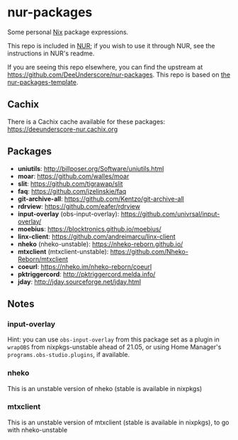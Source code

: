 # nur-packages

Some personal [Nix](https://nixos.org/) package expressions.

This repo is included in [NUR](https://github.com/nix-community/NUR); if you wish to use it through NUR, see the instructions in NUR's readme. 

If you are seeing this repo elsewhere, you can find the upstream at <https://github.com/DeeUnderscore/nur-packages>. This repo is based on [the nur-packages-template](https://github.com/nix-community/nur-packages-template). 

## Cachix
There is a Cachix cache available for these packages: <https://deeunderscore-nur.cachix.org>

## Packages
* **uniutils**: <http://billposer.org/Software/uniutils.html>
* **moar**: <https://github.com/walles/moar>
* **slit**: <https://github.com/tigrawap/slit>
* **faq**: <https://github.com/jzelinskie/faq>
* **git-archive-all**: <https://github.com/Kentzo/git-archive-all>
* **rdrview**: <https://github.com/eafer/rdrview>
* **input-overlay** (obs-input-overlay): <https://github.com/univrsal/input-overlay/>
* **moebius**: <https://blocktronics.github.io/moebius/>
* **linx-client**: <https://github.com/andreimarcu/linx-client>
* **nheko** (nheko-unstable): <https://nheko-reborn.github.io/>
* **mtxclient** (mtxclient-unstable): <https://github.com/Nheko-Reborn/mtxclient>
* **coeurl**: <https://nheko.im/nheko-reborn/coeurl>
* **pktriggercord**: <http://pktriggercord.melda.info/>
* **jday**: <http://jday.sourceforge.net/jday.html>

## Notes
### input-overlay
Hint: you can use `obs-input-overlay` from this package set as a plugin in `wrapOBS` from nixpkgs-unstable ahead of 21.05, or using Home Manager's `programs.obs-studio.plugins`, if available. 

### nheko
This is an unstable version of nheko (stable is available in nixpkgs)

### mtxclient 
This is an unstable version of mtxclient (stable is available in nixpkgs), to go with nheko-unstable
